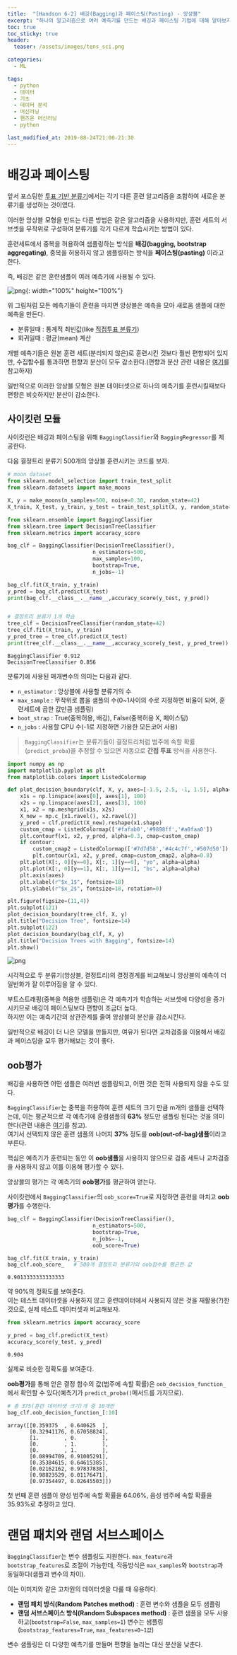 ```yaml
---
title:  "[Handson 6-2] 배깅(Bagging)과 페이스팅(Pasting) - 앙상블"
excerpt: "하나의 알고리즘으로 여러 예측기를 만드는 배깅과 페이스팅 기법에 대해 알아보자"
toc: true
toc_sticky: true
header:
  teaser: /assets/images/tens_sci.png

categories:
  - ML

tags:
  - python
  - 데이터
  - 기초
  - 데이터 분석
  - 머신러닝
  - 핸즈온 머신러닝
  - python

last_modified_at: 2019-08-24T21:00-21:30
---
```


# 배깅과 페이스팅  

앞서 포스팅한 [투표 기반 분류기](https://yganalyst.github.io/study/ML_chap6-1/)에서는 각기 다른 훈련 알고리즘을 조합하여 새로운 분류기를 생성하는 것이였다.  


이러한 앙상블 모형을 만드는 다른 방법은 같은 알고리즘을 사용하지만, 훈련 세트의 서브셋을 무작위로 구성하여 분류기를 각기 다르게 학습시키는 방법이 있다.  


훈련세트에서 중복을 허용하여 샘플링하는 방식을 **배깅(bagging, bootstrap aggregating)**, 중복을 허용하지 않고 샘플링하는 방식을 **페이스팅(pasting)** 이라고 한다.  


즉, 배깅은 같은 훈련샘플이 여러 예측기에 사용될 수 있다.  

![png](/assets/images/ML/chap6/bagging1.png){: width="100%" height="100%"}

위 그림처럼 모든 예측기들이 훈련을 마치면 앙상블은 예측을 모아 새로움 샘플에 대한 예측을 만든다.  

- 분류일때 : 통계적 최빈값(like [직접투표 분류기](https://yganalyst.github.io/study/ML_chap6-1/#1-1-%EC%A7%81%EC%A0%91-%ED%88%AC%ED%91%9C))  
- 회귀일때 : 평균(mean) 계산  


개별 예측기들은 원본 훈련 세트(분리되지 않은)로 훈련시킨 것보다 훨씬 편향되어 있지만, 수집함수를 통과하면 편향과 분산이 모두 감소한다.(편향과 분산 관련 내용은 [여기](https://yganalyst.github.io/study/ML_chap3-3/#%ED%8E%B8%ED%96%A5%EB%B6%84%EC%82%B0-%ED%8A%B8%EB%A0%88%EC%9D%B4%EB%93%9C-%EC%98%A4%ED%94%84)를 참고하자)  


일반적으로 이러한 앙상블 모형은 원본 데이터셋으로 하나의 예측기를 훈련시킬때보다 편향은 비슷하지만 분산이 감소한다.  

## 사이킷런 모듈  

사이킷런은 배깅과 페이스팅을 위해 `BaggingClassifier`와 `BaggingRegressor`를 제공한다.  


다음 결정트리 분류기 500개의 앙상블 훈련시키는 코드를 보자.  


```python
# moon dataset
from sklearn.model_selection import train_test_split
from sklearn.datasets import make_moons

X, y = make_moons(n_samples=500, noise=0.30, random_state=42)
X_train, X_test, y_train, y_test = train_test_split(X, y, random_state=42)
```


```python
from sklearn.ensemble import BaggingClassifier
from sklearn.tree import DecisionTreeClassifier
from sklearn.metrics import accuracy_score

bag_clf = BaggingClassifier(DecisionTreeClassifier(),
                           n_estimators=500,
                           max_samples=100,
                           bootstrap=True,
                           n_jobs=-1)

bag_clf.fit(X_train, y_train)
y_pred = bag_clf.predict(X_test)
print(bag_clf.__class__.__name__,accuracy_score(y_test, y_pred))


# 결정트리 분류기 1개 학습
tree_clf = DecisionTreeClassifier(random_state=42)
tree_clf.fit(X_train, y_train)
y_pred_tree = tree_clf.predict(X_test)
print(tree_clf.__class__.__name__,accuracy_score(y_test, y_pred_tree))
```

    BaggingClassifier 0.912
    DecisionTreeClassifier 0.856
    

분류기에 사용된 매개변수의 의미는 다음과 같다.  

- `n_estimator` : 앙상블에 사용할 분류기의 수  
- `max_sample` : 무작위로 뽑을 샘플의 수(0~1사이의 수로 지정하면 비율이 되어, 훈련세트에 곱한 값만큼 샘플링)  
- `boot_strap` : True(중복허용, 배깅), False(중복허용 X, 페이스팅)  
- `n_jobs` : 사용할 CPU 수(-1로 지정하면 가용한 모든코어 사용)

> `BaggingClassifier`는 분류기들이 결정트리처럼 범주에 속할 확률(`predict_proba`)을 추정할 수 있으면 자동으로 **간접 투표** 방식을 사용한다.  


```python
import numpy as np
import matplotlib.pyplot as plt
from matplotlib.colors import ListedColormap

def plot_decision_boundary(clf, X, y, axes=[-1.5, 2.5, -1, 1.5], alpha=0.5, contour=True):
    x1s = np.linspace(axes[0], axes[1], 100)
    x2s = np.linspace(axes[2], axes[3], 100)
    x1, x2 = np.meshgrid(x1s, x2s)
    X_new = np.c_[x1.ravel(), x2.ravel()]
    y_pred = clf.predict(X_new).reshape(x1.shape)
    custom_cmap = ListedColormap(['#fafab0','#9898ff','#a0faa0'])
    plt.contourf(x1, x2, y_pred, alpha=0.3, cmap=custom_cmap)
    if contour:
        custom_cmap2 = ListedColormap(['#7d7d58','#4c4c7f','#507d50'])
        plt.contour(x1, x2, y_pred, cmap=custom_cmap2, alpha=0.8)
    plt.plot(X[:, 0][y==0], X[:, 1][y==0], "yo", alpha=alpha)
    plt.plot(X[:, 0][y==1], X[:, 1][y==1], "bs", alpha=alpha)
    plt.axis(axes)
    plt.xlabel(r"$x_1$", fontsize=18)
    plt.ylabel(r"$x_2$", fontsize=18, rotation=0)
```


```python
plt.figure(figsize=(11,4))
plt.subplot(121)
plot_decision_boundary(tree_clf, X, y)
plt.title("Decision Tree", fontsize=14)
plt.subplot(122)
plot_decision_boundary(bag_clf, X, y)
plt.title("Decision Trees with Bagging", fontsize=14)
plt.show()
```


![png](/assets/images/ML/chap6/output_11_0.png)


시각적으로 두 분류기(앙상블, 결정트리)의 결정경계를 비교해보니 앙상블의 예측이 더 일반화가 잘 이루어짐을 알 수 있다.  


부트스트래핑(중복을 허용한 샘플링)은 각 예측기가 학습하는 서브셋에 다양성을 증가시키므로 배깅이 페이스팅보다 편향이 조금더 높다.  
하지만 이는 예측기간의 상관관계를 줄여 앙상블의 분산을 감소시킨다.  


일반적으로 배깅이 더 나은 모델을 만들지만, 여유가 된다면 교차검증을 이용해서 배깅과 페이스팅을 모두 평가해보는 것이 좋다.  

## oob평가  

배깅을 사용하면 어떤 샘플은 여러번 샘플링되고, 어떤 것은 전혀 사용되지 않을 수도 있다.  


`BaggingClassifier`는 중복을 허용하여 훈련 세트의 크기 만큼 m개의 샘플을 선택하는데, 이는 평균적으로 각 예측기에 훈렴샘플의 **63%** 정도만 샘플링 된다는 것을 의미한다(관련 내용은 [여기](https://tensorflow.blog/%EB%9E%9C%EB%8D%A4-%ED%8F%AC%EB%A0%88%EC%8A%A4%ED%8A%B8%EC%97%90%EC%84%9C-%EB%8D%B0%EC%9D%B4%ED%84%B0%EA%B0%80-%EB%88%84%EB%9D%BD%EB%90%A0-%ED%99%95%EB%A5%A0/)를 참고).  
여기서 선택되지 않은 훈련 샘플의 나머지 **37%** 정도를 **oob(out-of-bag)샘플**이라고 부른다.  


핵심은 예측기가 훈련되는 동안 이 **oob샘플**을 사용하지 않으므로 검증 세트나 교차검증을 사용하지 않고 이를 이용해 평가할 수 있다.  

앙상블의 평가는 각 예측기의 **oob평가**를 평균하여 얻는다.  


사이킷런에서 `BaggingClassifier`의 `oob_score=True`로 지정하면 훈련을 마치고 **oob평가**를 수행한다.  


```python
bag_clf = BaggingClassifier(DecisionTreeClassifier(),
                           n_estimators=500,
                           bootstrap=True,
                           n_jobs=-1,
                           oob_score=True)

bag_clf.fit(X_train, y_train)
bag_clf.oob_score_   # 500개 결정트리 분류기의 oob점수를 평균한 값
```




    0.9013333333333333



약 90%의 정확도를 보여준다.  
이는 테스트 데이터셋을 사용하지 않고 훈련데이터에서 사용되지 않은 것을 재활용(?)한 것으로, 실제 테스트 데이터셋과 비교해보자.  


```python
from sklearn.metrics import accuracy_score

y_pred = bag_clf.predict(X_test)
accuracy_score(y_test, y_pred)
```




    0.904



실제로 비슷한 정확도를 보여준다.  

**oob평가**를 통해 얻은 결정 함수의 값(범주에 속할 확률)은 `oob_decision_function_`에서 확인할 수 있다(예측기가 `predict_proba()`메서드를 가지므로).  


```python
# 총 375(훈련 데이터셋 크기)개 중 10개만 
bag_clf.oob_decision_function_[:10]
```




    array([[0.359375  , 0.640625  ],
           [0.32941176, 0.67058824],
           [1.        , 0.        ],
           [0.        , 1.        ],
           [0.        , 1.        ],
           [0.08994709, 0.91005291],
           [0.35384615, 0.64615385],
           [0.02162162, 0.97837838],
           [0.98823529, 0.01176471],
           [0.97354497, 0.02645503]])



첫 번째 훈련 샘플이 양성 범주에 속할 확률을 64.06%, 음성 범주에 속할 확률을 35.93%로 추정하고 있다.  

# 랜덤 패치와 랜덤 서브스페이스

`BaggingClassifier`는 변수 샘플링도 지원한다. `max_feature`과 `bootstrap_features`로 조절이 가능한데, 작동방식은 `max_samples`와 `bootstrap`과 동일하다(샘플과 변수의 차이).  


이는 이미지와 같은 고차원의 데이터셋을 다룰 때 유용하다.  

- **랜덤 패치 방식(Random Patches method)** : 훈련 변수와 샘플을 모두 샘플링  
- **랜덤 서브스페이스 방식(Random Subspaces method)** : 훈련 샘플을 모두 사용하고(`bootstrap=False`, `max_samples=1`) 변수는 샘플링(`bootstrap_features=True`, `max_features=0~1값`)  


변수 샘플링은 더 다양한 예측기를 만들며 편향을 늘리는 대신 분산을 낮춘다.  
